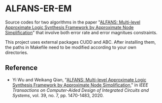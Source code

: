 # ALFANS-ER-EM
Source codes for two algorithms in the paper "[ALFANS: Multi-level Approximate Logic Synthesis Framework by Approximate Node Simplification](https://umji.sjtu.edu.cn/~wkqian/papers/Wu_Qian_ALFANS_Multi_level_Approximate_Logic_Synthesis_Framework_by_Approximate_Node_Simplification.pdf)" that involve both error rate and error magnitues constraints.

This project uses external packages CUDD and ABC.
After installing them, the paths in Makefile need to be modified according to your own directories.

## Reference
* Yi Wu and Weikang Qian, "[ALFANS: Multi-level Approximate Logic Synthesis Framework by Approximate Node Simplification](https://umji.sjtu.edu.cn/~wkqian/papers/Wu_Qian_ALFANS_Multi_level_Approximate_Logic_Synthesis_Framework_by_Approximate_Node_Simplification.pdf)," in *IEEE Transactions on Computer-Aided Design of Integrated Circuits and Systems*, vol. 39, no. 7, pp. 1470-1483, 2020.

